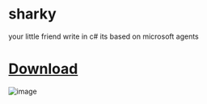 # sharky

your little friend
write in c#
its based on microsoft agents

# [Download](https://github.com/melounware/sharky/releases/tag/sharky)

![image](https://github.com/user-attachments/assets/91c5e62d-0ab9-4dc0-bbd9-dc14904359bf)
